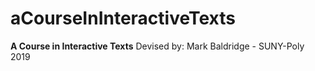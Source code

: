 # aCourseInInteractiveTexts
**A Course in Interactive Texts**
Devised by: Mark Baldridge - SUNY-Poly 2019
